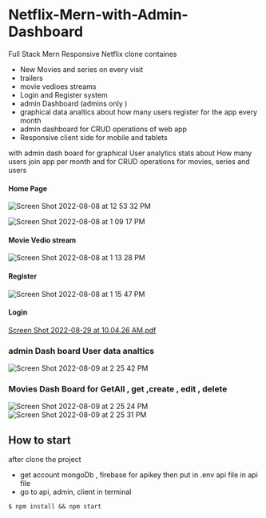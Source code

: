 # Netflix-Mern-with-Admin-Dashboard

Full Stack Mern Responsive Netflix clone containes
* New Movies and series on every visit
* trailers 
* movie vedioes streams
* Login and Register system
* admin Dashboard (admins only )
* graphical data analtics about how many users register for the app every month
* admin dashboard for CRUD operations of web app
* Responsive client side for mobile and tablets 

with admin dash board for graphical User analytics stats about How many users join app per month and for CRUD operations for movies, series and users

#### Home Page
![Screen Shot 2022-08-08 at 12 53 32 PM](https://user-images.githubusercontent.com/91483223/187032733-72561fe9-4cf7-472f-ace5-ce562441dbe1.png)
</br>

![Screen Shot 2022-08-08 at 1 09 17 PM](https://user-images.githubusercontent.com/91483223/187032751-36f06c96-69c2-4fb3-9421-38d5c25bdf74.png)
#### Movie Vedio stream 
![Screen Shot 2022-08-08 at 1 13 28 PM](https://user-images.githubusercontent.com/91483223/187032766-b853f277-84f1-4f26-af76-92f7bfe61178.png)
</br>
#### Register
![Screen Shot 2022-08-08 at 1 15 47 PM](https://user-images.githubusercontent.com/91483223/187032784-ba7561df-8f63-4c2a-9f16-9f22902440c9.png)
#### Login
[Screen Shot 2022-08-29 at 10.04.26 AM.pdf](https://github.com/sherifgowaied/Netflix-Mern-with-Admin-Dashboard/files/9442784/Screen.Shot.2022-08-29.at.10.04.26.AM.pdf)


### admin Dash board User data analtics 
![Screen Shot 2022-08-09 at 2 25 42 PM](https://user-images.githubusercontent.com/91483223/187032851-b7996cf7-843f-4199-a443-5ea5c453a8ce.png)
### Movies Dash Board for GetAll , get ,create , edit , delete 
![Screen Shot 2022-08-09 at 2 25 24 PM](https://user-images.githubusercontent.com/91483223/187032860-d8d63366-ca72-4855-b2da-67857513ba00.png)
</br>
![Screen Shot 2022-08-09 at 2 25 31 PM](https://user-images.githubusercontent.com/91483223/187032863-b61937ae-7dbb-4f44-93cb-105663ba2a08.png)


## How to start
after clone the project
* get account mongoDb , firebase for apikey then put in .env api file in api file
* go to api, admin, client in terminal
````
$ npm install && npm start 
````
